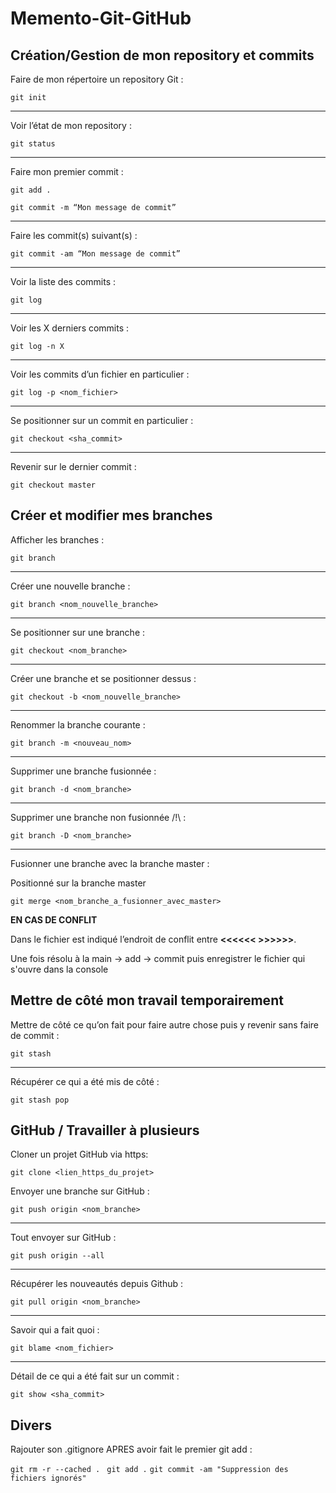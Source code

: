 # Memento-Git-GitHub

## Création/Gestion de mon repository et commits

Faire de mon répertoire un repository Git :

`git init`

------------------

Voir l’état de mon repository :

`git status`

------------------

Faire mon premier commit :

``git add .``

``git commit -m “Mon message de commit”``

------------------

Faire les commit(s) suivant(s) :

``git commit -am “Mon message de commit”``

------------------

Voir la liste des commits :

``git log``

------------------

Voir les X derniers commits :

``git log -n X``

------------------

Voir les commits d’un fichier en particulier :

``git log -p <nom_fichier>``

------------------

Se positionner sur un commit en particulier :

``git checkout <sha_commit>``

------------------

Revenir sur le dernier commit :

``git checkout master``

## Créer et modifier mes branches

Afficher les branches :

``git branch``

------------------

Créer une nouvelle branche :

``git branch <nom_nouvelle_branche>``

------------------

Se positionner sur une branche :

``git checkout <nom_branche>``

------------------

Créer une branche et se positionner dessus :

``git checkout -b <nom_nouvelle_branche>``

------------------

Renommer la branche courante :

``git branch -m <nouveau_nom>``

------------------

Supprimer une branche fusionnée :

``git branch -d <nom_branche>``

------------------

Supprimer une branche non fusionnée /!\ :

``git branch -D <nom_branche>``

------------------

Fusionner une branche avec la branche master :

Positionné sur la branche master

``git merge <nom_branche_a_fusionner_avec_master>``

**EN CAS DE CONFLIT**

Dans le fichier est indiqué l’endroit de conflit entre **<<<<<<  >>>>>>**.

Une fois résolu à la main -> add -> commit puis enregistrer le fichier qui s'ouvre dans la console

## Mettre de côté mon travail temporairement

Mettre de côté ce qu’on fait pour faire autre chose puis y revenir sans faire de commit :

``git stash``

------------------

Récupérer ce qui a été mis de côté :

``git stash pop``

## GitHub / Travailler à plusieurs

Cloner un projet GitHub via https:

`git clone <lien_https_du_projet>`

Envoyer une branche sur GitHub :

``git push origin <nom_branche>``

------------------

Tout envoyer sur GitHub :

``git push origin --all``

------------------

Récupérer les nouveautés depuis Github :

``git pull origin <nom_branche>``

------------------

Savoir qui a fait quoi :

``git blame <nom_fichier>``

------------------

Détail de ce qui a été fait sur un commit :

``git show <sha_commit>``


## Divers

Rajouter son .gitignore APRES avoir fait le premier git add :

``git rm -r --cached . ``
``git add .``
``git commit -am "Suppression des fichiers ignorés"``
